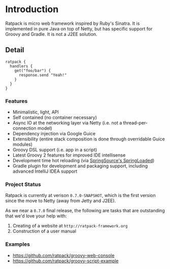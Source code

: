 # Introduction

Ratpack is micro web framework inspired by Ruby's Sinatra.
It is implemented in pure Java on top of Netty, but has specific support for Groovy and Gradle.
It is not a J2EE solution.

## Detail

```language-groovy
ratpack {
  handlers {
    get("foo/bar") {
      response.send "Yeah!"
    }
  }
}
```

### Features

* Minimalistic, light, API
* Self contained (no container necessary)
* Async IO at the networking layer via Netty (i.e. not a thread-per-connection model)
* Dependency injection via Google Guice
* Extensibility (entire stack composition is done through overridable Guice modules)
* Groovy DSL support (i.e. app in a script)
* Latest Groovy 2 features for improved IDE intellisense
* Development time hot reloading (via [SpringSource's SpringLoaded](https://github.com/SpringSource/spring-loaded))
* Gradle plugin for development and packaging support, including advanced IntelliJ IDEA support

### Project Status

Ratpack is currently at verison `0.7.0-SNAPSHOT`, which is the first version since the move to Netty (away from Jetty and J2EE).

As we near a `0.7.0` final release, the following are tasks that are outstanding that we'd love your help with:

1. Creating of a website at `http://ratpack-framework.org`
2. Construction of a user manual

### Examples

* https://github.com/ratpack/groovy-web-console
* https://github.com/ratpack/groovy-script-example